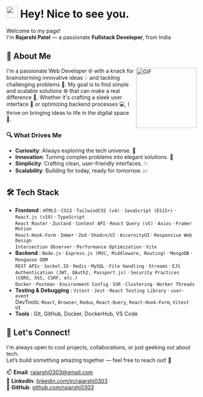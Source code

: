 <h1><img src="https://emojis.slackmojis.com/emojis/images/1531849430/4246/blob-sunglasses.gif?1531849430" width="30"/> Hey! Nice to see you.</h1>


<p>Welcome to my page!<br>I'm <b>Rajarshi Patel</b> — a passionate <b>Fullstack Developer</b>, from India


## 👋 About Me
<img align="right" alt="GIF" height="160px" src="https://media.giphy.com/media/du3J3cXyzhj75IOgvA/giphy.gif" />
I'm a passionate Web Developer 🌐 with a knack for brainstorming innovative ideas 💡 and tackling challenging problems 🧩. My goal is to find simple and scalable solutions ⚙️ that can make a real difference 🌟. Whether it's crafting a sleek user interface 🎨 or optimizing backend processes 💻, I thrive on bringing ideas to life in the digital space 🚀.

### 🔍 What Drives Me
* <b>Curiosity</b>: Always exploring the tech universe. 🚀
* <b>Innovation</b>: Turning complex problems into elegant solutions. 🧠
* <b>Simplicity</b>: Crafting clean, user-friendly interfaces. ✨
* <b>Scalability</b>: Building for today, ready for tomorrow. 📈

## 🛠️ Tech Stack
* <b>Frontend</b> : `HTML5` · `CSS3` · `TailwindCSS (v4)` · `JavaScript (ES15+)` · `React.js (v19)` · `TypeScript`  
`React Router` · `Zustand` · `Context API` · `React Query (v5)` · `Axios` · `Framer Motion`  
`React-Hook-Form` · `Immer` · `Zod` · `Shadcn/UI` · `AccernityUI` · `Responsive Web Design`  
`Intersection Observer` · `Performance Optimization` · `Vite`
* <b>Backend</b> : `Node.js` · `Express.js (MVC, Middleware, Routing)` · `MongoDB` · `Mongoose ODM`  
`REST APIs` · `Socket.IO` · `Redis` · `MySQL` · `File Handling` · `Streams` · `EJS`  
`Authentication (JWT, OAuth2, Passport.js)` · `Security Practices (CORS, XSS, CSRF, etc.)`  
`Docker` · `Postman` · `Environment Config` · `SSR` · `Clustering` · `Worker Threads`
* <b>Testing & Debugging</b> : `Vitest` · `Jest` · `React Testing Library` · `user-event`  
DevTools: `React`, `Browser`, `Redux`, `React-Query`, `React-Hook-Form`, `Vitest UI`
* <b>Tools</b> : Git, GitHub, Docker, DockerHub, VS Code

## 🌟 Let's Connect!
I'm always open to cool projects, collaborations, or just geeking out about tech.  
Let’s build something amazing together — feel free to reach out! 🤝

📫 **Email**: rajarshi0303@gmail.com  
🔗 **LinkedIn**: [linkedin.com/in/rajarshi0303](https://linkedin.com/in/rajarshi0303)  
🐙 **GitHub**: [github.com/rajarshi0303](https://github.com/rajarshi0303)
